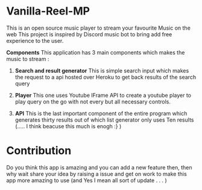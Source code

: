 # Vanilla-Reel-MP
This is an open source music player to stream your favourite Music on the web
This project is inspired by Discord music bot to bring add free experience to the user.

<b>Components</b>
This application has 3 main components which makes the music to stream :
1. <b>Search and result generator</b>
  This is simple search input which makes the request to a api hosted over Heroku to get back results of the search query
  
2. <b>Player</b>
  This one uses Youtube IFrame API to create a youtube player to play query on the go with not every but all necessary controls.
  
3. <b>API</b>
  This is the last important component of the entire program which generates thirty results out of which list generator only     uses Ten results (..... I think beacuse this much is enogh :} )
  

# Contribution
Do you think this app is amazing and you can add a new feature then, then why wait share your idea by raising a issue and get on work to make this app more amazing to use (and Yes I mean all sort of update . . . )
